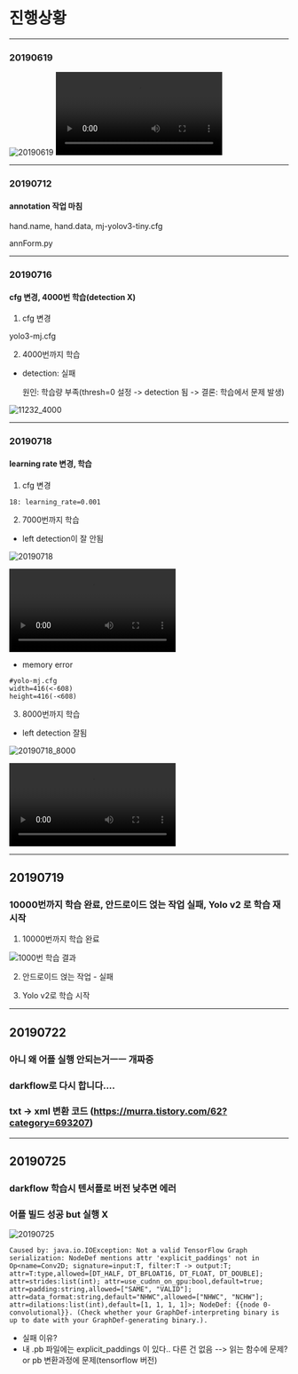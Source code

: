 # 진행상황
---
### 20190619
![20190619](./image/20190619.PNG)
![20190619_ssmgg](./video/20190619_ssmgg.mp4)

----
### 20190712
#### annotation 작업 마침

hand.name, hand.data, mj-yolov3-tiny.cfg

annForm.py

---
### 20190716
#### cfg 변경, 4000번 학습(detection X)
1. cfg 변경

  yolo3-mj.cfg


2. 4000번까지 학습




- detection: 실패

  원인: 학습량 부족(thresh=0 설정 -> detection 됨 -> 결론: 학습에서 문제 발생)


![11232_4000](./image/11232_4000.PNG)

---
### 20190718
#### learning rate 변경, 학습

1. cfg 변경

```
18: learning_rate=0.001
```


2. 7000번까지 학습

- left detection이 잘 안됨

![20190718](./image/20190718_7000.PNG)


![7000번 학습시킨 결과 영상](./video/7000.mp4)


- memory error
```
#yolo-mj.cfg
width=416(<-608)
height=416(-<608)
```


3. 8000번까지 학습

- left detection 잘됨

![20190718_8000](./image/20190718_8000.PNG)


![8000번 학습시킨 결과 영상](./video/8000.mp4)


---
## 20190719
### 10000번까지 학습 완료, 안드로이드 얹는 작업 실패, Yolo v2 로 학습 재시작


1. 10000번까지 학습 완료

![1000번 학습 결과](./image/07610_10000.PNG)


2. 안드로이드 얹는 작업 - 실패


3. Yolo v2로 학습 시작


---
## 20190722
### 아니 왜 어플 실행 안되는거ㅡㅡ 개짜증
### darkflow로 다시 합니다....
### txt -> xml 변환 코드 (https://murra.tistory.com/62?category=693207)


---
## 20190725
### darkflow 학습시 텐서플로 버전 낮추면 에러
### 어플 빌드 성공 but 실행 X

![20190725](./image/androidBuildFail)

```android studio
Caused by: java.io.IOException: Not a valid TensorFlow Graph serialization: NodeDef mentions attr 'explicit_paddings' not in Op<name=Conv2D; signature=input:T, filter:T -> output:T; attr=T:type,allowed=[DT_HALF, DT_BFLOAT16, DT_FLOAT, DT_DOUBLE]; attr=strides:list(int); attr=use_cudnn_on_gpu:bool,default=true; attr=padding:string,allowed=["SAME", "VALID"]; attr=data_format:string,default="NHWC",allowed=["NHWC", "NCHW"]; attr=dilations:list(int),default=[1, 1, 1, 1]>; NodeDef: {{node 0-convolutional}}. (Check whether your GraphDef-interpreting binary is up to date with your GraphDef-generating binary.).
```
- 실패 이유?
- 내 .pb 파일에는 explicit_paddings 이 있다.. 다른 건 없음 --> 읽는 함수에 문제? or pb 변환과정에 문제(tensorflow 버전)
